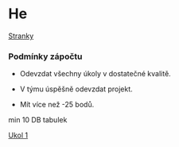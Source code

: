 # He
[Stranky](https://moodle.fel.cvut.cz/course/view.php?id=2133)

### Podmínky zápočtu
 - Odevzdat všechny úkoly v dostatečné kvalitě.

 - V týmu úspěšně odevzdat projekt.

 - Mít více než -25 bodů.

 min 10 DB tabulek

 [Ukol 1](https://moodle.fel.cvut.cz/mod/assign/view.php?id=97768)